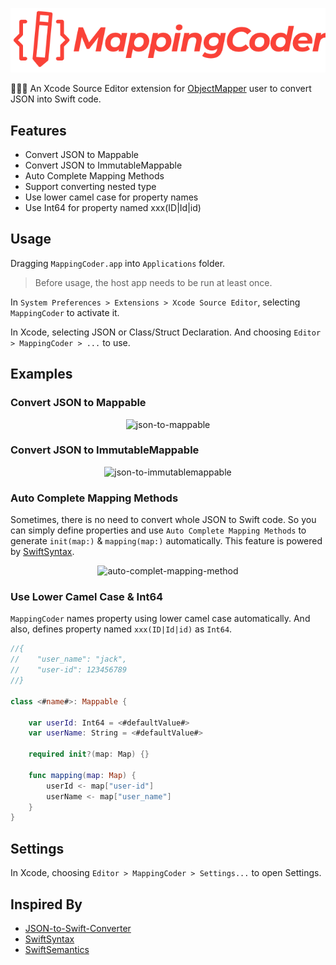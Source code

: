 <p align="center" >
  <img src="https://github.com/wgy6055/MappingCoder/raw/master/MappingCoder_Logo.png" title="logo" float=left>
</p>

🧑🏼‍💻 An Xcode Source Editor extension for [ObjectMapper](https://github.com/tristanhimmelman/ObjectMapper) user to convert JSON into Swift code.

## Features

- Convert JSON to Mappable
- Convert JSON to ImmutableMappable
- Auto Complete Mapping Methods
- Support converting nested type
- Use lower camel case for property names
- Use Int64 for property named xxx(ID|Id|id)

## Usage

Dragging `MappingCoder.app` into `Applications` folder. 

> Before usage, the host app needs to be run at least once. 

In `System Preferences > Extensions > Xcode Source Editor`, selecting `MappingCoder` to activate it.

In Xcode, selecting JSON or Class/Struct Declaration. And choosing `Editor > MappingCoder > ...` to use.

## Examples

### Convert JSON to Mappable

<p align="center" >
  <img src="https://github.com/wgy6055/MappingCoder/raw/master/json-to-mappable.gif" title="json-to-mappable" float=left>
</p>

### Convert JSON to ImmutableMappable

<p align="center" >
  <img src="https://github.com/wgy6055/MappingCoder/raw/master/json-to-immutablemappable.gif" title="json-to-immutablemappable" float=left>
</p>

### Auto Complete Mapping Methods

Sometimes, there is no need to convert whole JSON to Swift code. So you can simply define properties and use `Auto Complete Mapping Methods` to generate `init(map:)` & `mapping(map:)` automatically. This feature is powered by [SwiftSyntax](https://github.com/apple/swift-syntax).

<p align="center" >
  <img src="https://github.com/wgy6055/MappingCoder/raw/master/auto-complet-mapping-method.gif" title="auto-complet-mapping-method" float=left>
</p>

### Use Lower Camel Case & Int64

`MappingCoder` names property using lower camel case automatically. And also, defines property named `xxx(ID|Id|id)` as `Int64`.

```swift
//{
//    "user_name": "jack",
//    "user-id": 123456789
//}

class <#name#>: Mappable {

    var userId: Int64 = <#defaultValue#>
    var userName: String = <#defaultValue#>

    required init?(map: Map) {}

    func mapping(map: Map) {
        userId <- map["user-id"]
        userName <- map["user_name"]
    }
}
```

## Settings

In Xcode, choosing `Editor > MappingCoder > Settings...` to open Settings.

## Inspired By

- [JSON-to-Swift-Converter](https://github.com/mrlegowatch/JSON-to-Swift-Converter)
- [SwiftSyntax](https://github.com/apple/swift-syntax)
- [SwiftSemantics](https://github.com/SwiftDocOrg/SwiftSemantics)
